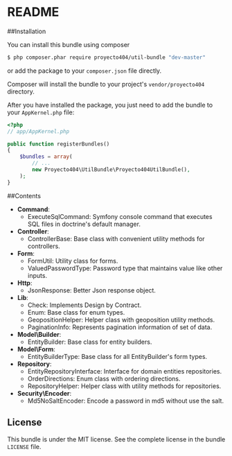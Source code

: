 README
======

##Installation

You can install this bundle using composer

``` bash
$ php composer.phar require proyecto404/util-bundle "dev-master"
```

or add the package to your `composer.json` file directly.

Composer will install the bundle to your project's `vendor/proyecto404` directory.

After you have installed the package, you just need to add the bundle to your `AppKernel.php` file:

``` php
<?php
// app/AppKernel.php

public function registerBundles()
{
    $bundles = array(
        // ...
        new Proyecto404\UtilBundle\Proyecto404UtilBundle(),
    );
}
```

##Contents

- **Command**:
  - ExecuteSqlCommand: Symfony console command that executes SQL files in doctrine's default manager.
- **Controller**:
  - ControllerBase: Base class with convenient utility methods for controllers.
- **Form**:
  - FormUtil: Utility class for forms.
  - ValuedPasswordType: Password type that maintains value like other inputs.
- **Http**:
  - JsonResponse: Better Json response object.
- **Lib**:
  - Check: Implements Design by Contract. 
  - Enum: Base class for enum types.
  - GeopositionHelper: Helper class with geoposition utility methods.
  - PaginationInfo: Represents pagination information of set of data.
- **Model\Builder**:
  - EntityBuilder: Base class for entity builders.
- **Model\Form**:
  - EntityBuilderType: Base class for all EntityBuilder's form types.
- **Repository**:
  - EntityRepositoryInterface: Interface for domain entities repositories.
  - OrderDirections: Enum class with ordering directions.
  - RepositoryHelper: Helper class with utility methods for repositories.
- **Security\Encoder**:
  - Md5NoSaltEncoder: Encode a password in md5 without use the salt.  
  
License
-------

This bundle is under the MIT license. See the complete license in the bundle `LICENSE` file.
